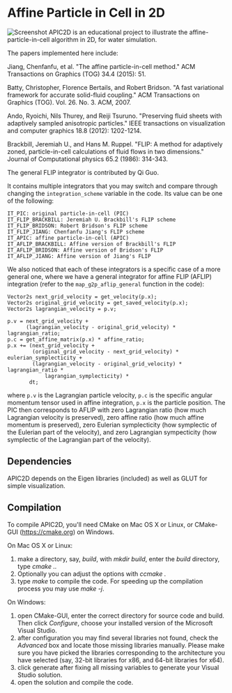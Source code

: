 Affine Particle in Cell in 2D
================
![Screenshot](http://www.cs.columbia.edu/cg/raymond/apic2d.jpg)
APIC2D is an educational project to illustrate the affine-particle-in-cell algorithm in 2D, for water simulation.

The papers implemented here include:

Jiang, Chenfanfu, et al. "The affine particle-in-cell method." ACM Transactions on Graphics (TOG) 34.4 (2015): 51.

Batty, Christopher, Florence Bertails, and Robert Bridson. "A fast variational framework for accurate solid-fluid coupling." ACM Transactions on Graphics (TOG). Vol. 26. No. 3. ACM, 2007.

Ando, Ryoichi, Nils Thurey, and Reiji Tsuruno. "Preserving fluid sheets with adaptively sampled anisotropic particles." IEEE transactions on visualization and computer graphics 18.8 (2012): 1202-1214.

Brackbill, Jeremiah U., and Hans M. Ruppel. "FLIP: A method for adaptively zoned, particle-in-cell calculations of fluid flows in two dimensions." Journal of Computational physics 65.2 (1986): 314-343.

The general FLIP integrator is contributed by Qi Guo.

It contains multiple integrators that you may switch and compare through changing the `integration_scheme` variable in the code. Its value can be one of the following:
```
IT_PIC: original particle-in-cell (PIC)
IT_FLIP_BRACKBILL: Jeremiah U. Brackbill's FLIP scheme
IT_FLIP_BRIDSON: Robert Bridson's FLIP scheme
IT_FLIP_JIANG: Chenfanfu Jiang's FLIP scheme
IT_APIC: affine particle-in-cell (APIC)
IT_AFLIP_BRACKBILL: Affine version of Brackbill's FLIP
IT_AFLIP_BRIDSON: Affine version of Bridson's FLIP
IT_AFLIP_JIANG: Affine version of Jiang's FLIP
```

We also noticed that each of these integrators is a specific case of a more general one, where we have a general integrator for affine FLIP (AFLIP) integration (refer to the `map_g2p_aflip_general` function in the code):
```
Vector2s next_grid_velocity = get_velocity(p.x);
Vector2s original_grid_velocity = get_saved_velocity(p.x);
Vector2s lagrangian_velocity = p.v;

p.v = next_grid_velocity +
      (lagrangian_velocity - original_grid_velocity) * lagrangian_ratio;
p.c = get_affine_matrix(p.x) * affine_ratio;
p.x += (next_grid_velocity +
        (original_grid_velocity - next_grid_velocity) * eulerian_symplecticity +
        (lagrangian_velocity - original_grid_velocity) * lagrangian_ratio *
            lagrangian_symplecticity) *
       dt;
```
where `p.v` is the Lagrangian particle velocity, `p.c` is the specific angular momentum tensor used in affine integration, `p.x` is the particle position. The PIC then corresponds to AFLIP with zero Lagrangian ratio (how much Lagrangian velocity is preserved), zero affine ratio (how much affine momentum is preserved), zero Eulerian symplecticity (how symplectic of the Eulerian part of the velocity), and zero Lagrangian sympecticity (how symplectic of the Lagrangian part of the velocity).

Dependencies
--------------------
APIC2D depends on the Eigen libraries (included) as well as GLUT for simple visualization.

Compilation
-----------------
To compile APIC2D, you'll need CMake on Mac OS X or Linux, or CMake-GUI (https://cmake.org) on Windows.

On Mac OS X or Linux:
1. make a directory, say, *build*, with *mkdir build*, enter the *build* directory, type *cmake ..*
2. Optionally you can adjust the options with *ccmake .*
3. type *make* to compile the code. For speeding up the compilation process you may use *make -j*.

On Windows:
1. open CMake-GUI, enter the correct directory for source code and build. Then click *Configure*, choose your installed version of the Microsoft Visual Studio.
2. after configuration you may find several libraries not found, check the *Advanced* box and locate those missing libraries manually. Please make sure you have picked the libraries corresponding to the architecture you have selected (say, 32-bit libraries for x86, and 64-bit libraries for x64).
3. click generate after fixing all missing variables to generate your Visual Studio solution.
4. open the solution and compile the code.

